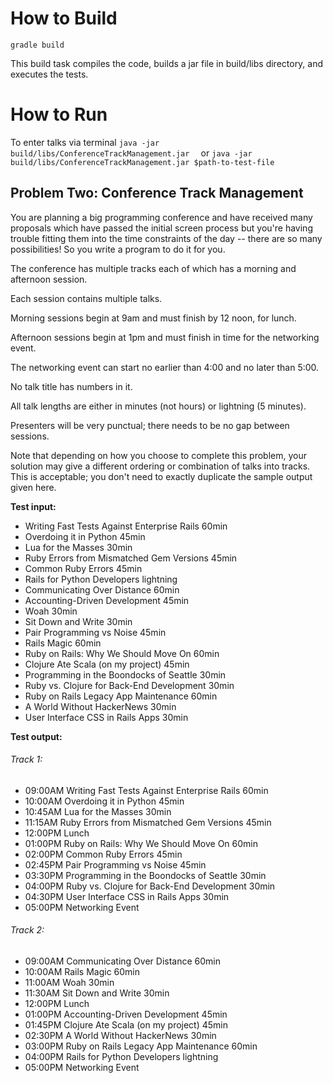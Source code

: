 # How to Build

``gradle build
``

This build task compiles the code, builds a jar file in build/libs directory, and executes the tests.

# How to Run
To enter talks via terminal
``java -jar build/libs/ConferenceTrackManagement.jar 
``
or 
``java -jar build/libs/ConferenceTrackManagement.jar $path-to-test-file
``


## Problem Two: Conference Track Management
 
You are planning a big programming conference and have received many proposals which have passed the initial screen process but you're having trouble fitting them into the time constraints of the day -- there are so many possibilities! So you write a program to do it for you.

The conference has multiple tracks each of which has a morning and afternoon session.

Each session contains multiple talks.

Morning sessions begin at 9am and must finish by 12 noon, for lunch.

Afternoon sessions begin at 1pm and must finish in time for the networking event.

The networking event can start no earlier than 4:00 and no later than 5:00.

No talk title has numbers in it.

All talk lengths are either in minutes (not hours) or lightning (5 minutes).

Presenters will be very punctual; there needs to be no gap between sessions.
 
Note that depending on how you choose to complete this problem, your solution may give a different ordering or combination of talks into tracks. This is acceptable; you don't need to exactly duplicate the sample output given here.
 
**Test input:**
- Writing Fast Tests Against Enterprise Rails 60min
- Overdoing it in Python 45min
- Lua for the Masses 30min
- Ruby Errors from Mismatched Gem Versions 45min
- Common Ruby Errors 45min
- Rails for Python Developers lightning
- Communicating Over Distance 60min
- Accounting-Driven Development 45min
- Woah 30min
- Sit Down and Write 30min
- Pair Programming vs Noise 45min
- Rails Magic 60min
- Ruby on Rails: Why We Should Move On 60min
- Clojure Ate Scala (on my project) 45min
- Programming in the Boondocks of Seattle 30min
- Ruby vs. Clojure for Back-End Development 30min
- Ruby on Rails Legacy App Maintenance 60min
- A World Without HackerNews 30min
- User Interface CSS in Rails Apps 30min
 
**Test output:**
###### Track 1:
- 09:00AM Writing Fast Tests Against Enterprise Rails 60min
- 10:00AM Overdoing it in Python 45min
- 10:45AM Lua for the Masses 30min
- 11:15AM Ruby Errors from Mismatched Gem Versions 45min
- 12:00PM Lunch
- 01:00PM Ruby on Rails: Why We Should Move On 60min
- 02:00PM Common Ruby Errors 45min
- 02:45PM Pair Programming vs Noise 45min
- 03:30PM Programming in the Boondocks of Seattle 30min
- 04:00PM Ruby vs. Clojure for Back-End Development 30min
- 04:30PM User Interface CSS in Rails Apps 30min
- 05:00PM Networking Event
 
###### Track 2:
- 09:00AM Communicating Over Distance 60min
- 10:00AM Rails Magic 60min
- 11:00AM Woah 30min
- 11:30AM Sit Down and Write 30min
- 12:00PM Lunch
- 01:00PM Accounting-Driven Development 45min
- 01:45PM Clojure Ate Scala (on my project) 45min
- 02:30PM A World Without HackerNews 30min
- 03:00PM Ruby on Rails Legacy App Maintenance 60min
- 04:00PM Rails for Python Developers lightning
- 05:00PM Networking Event
 
